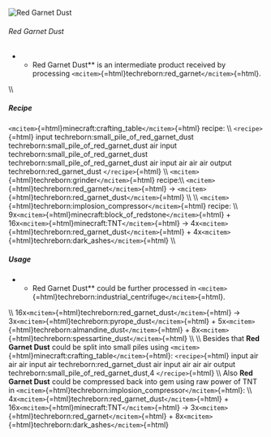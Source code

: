 ![Red Garnet Dust](/mods/techreborn/red_garnet_dust.png)

###### Red Garnet Dust

-   -   Red Garnet Dust** is an intermediate product received by
        processing
        `<mcitem>`{=html}techreborn:red_garnet`</mcitem>`{=html}.

\\\\

##### Recipe

`<mcitem>`{=html}minecraft:crafting_table`</mcitem>`{=html} recipe: \\\\
`<recipe>`{=html} input techreborn:small_pile_of_red_garnet_dust
techreborn:small_pile_of_red_garnet_dust air input
techreborn:small_pile_of_red_garnet_dust
techreborn:small_pile_of_red_garnet_dust air input air air air output
techreborn:red_garnet_dust `</recipe>`{=html} \\\\
`<mcitem>`{=html}techreborn:grinder`</mcitem>`{=html} recipe:\\\\
`<mcitem>`{=html}techreborn:red_garnet`</mcitem>`{=html} -\>
`<mcitem>`{=html}techreborn:red_garnet_dust`</mcitem>`{=html} \\\\ \\\\
`<mcitem>`{=html}techreborn:implosion_compressor`</mcitem>`{=html}
recipe: \\\\
9x`<mcitem>`{=html}minecraft:block_of_redstone`</mcitem>`{=html} +
16x`<mcitem>`{=html}minecraft:TNT`</mcitem>`{=html} -\>
4x`<mcitem>`{=html}techreborn:red_garnet_dust`</mcitem>`{=html} +
4x`<mcitem>`{=html}techreborn:dark_ashes`</mcitem>`{=html} \\\\

##### Usage

-   -   Red Garnet Dust** could be further processed in
        `<mcitem>`{=html}techreborn:industrial_centrifuge`</mcitem>`{=html}.

\\\\ 16x`<mcitem>`{=html}techreborn:red_garnet_dust`</mcitem>`{=html}
-\> 3x`<mcitem>`{=html}techreborn:pyrope_dust`</mcitem>`{=html} +
5x`<mcitem>`{=html}techreborn:almandine_dust`</mcitem>`{=html} +
8x`<mcitem>`{=html}techreborn:spessartine_dust`</mcitem>`{=html} \\\\
\\\\ Besides that **Red Garnet Dust** could be split into small
piles using `<mcitem>`{=html}minecraft:crafting_table`</mcitem>`{=html}:
`<recipe>`{=html} input air air air input air techreborn:red_garnet_dust
air input air air air output techreborn:small_pile_of_red_garnet_dust,4
`</recipe>`{=html} \\\\ Also **Red Garnet Dust** could be compressed
back into gem using raw power of TNT in
`<mcitem>`{=html}techreborn:implosion_compressor`</mcitem>`{=html}: \\\\
4x`<mcitem>`{=html}techreborn:red_garnet_dust`</mcitem>`{=html} +
16x`<mcitem>`{=html}minecraft:TNT`</mcitem>`{=html} -\>
3x`<mcitem>`{=html}techreborn:red_garnet`</mcitem>`{=html} +
8x`<mcitem>`{=html}techreborn:dark_ashes`</mcitem>`{=html}
